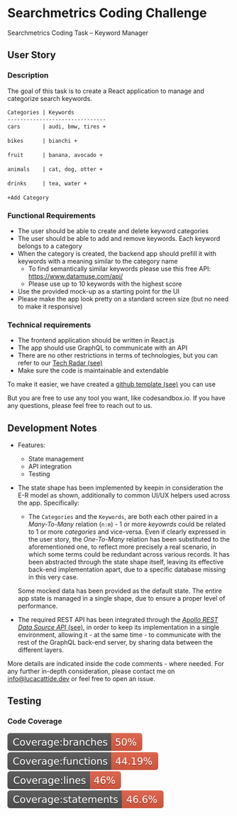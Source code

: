 # Searchmetrics Coding Challenge

Searchmetrics Coding Task – Keyword Manager

## User Story

### Description

The goal of this task is to create a React application to manage and categorize search keywords.

```
Categories | Keywords
-------------------------------
cars       | audi, bmw, tires +

bikes      | bianchi +

fruit      | banana, avocado +

animals    | cat, dog, otter +

drinks     | tea, water +

+Add Category
```

### Functional Requirements

- The user should be able to create and delete keyword categories
- The user should be able to add and remove keywords. Each keyword belongs to a category
- When the category is created, the backend app should prefill it with keywords with a meaning similar to the category name
  - To find semantically similar keywords please use this free API: https://www.datamuse.com/api/
  - Please use up to 10 keywords with the highest score
- Use the provided mock-up as a starting point for the UI
- Please make the app look pretty on a standard screen size (but no need to make it responsive)

### Technical requirements

- The frontend application should be written in React.js
- The app should use GraphQL to communicate with an API
- There are no other restrictions in terms of technologies, but you can refer to our [Tech Radar (see)](https://status.searchmetrics.com/tech_radar/)
- Make sure the code is maintainable and extendable

To make it easier, we have created a [github template (see)](https://github.com/searchmetrics/coding-task-frontend-template) you can use

But you are free to use any tool you want, like codesandbox.io. If you have any questions, please feel free to reach out to us.

## Development Notes

- Features:
  - State management
  - API integration
  - Testing
- The state shape has been implemented by keepin in consideration the E-R model as shown, additionally to common UI/UX helpers used across the app. Specifically:

  - The `Categories` and the `Keywords`, are both each other paired in a _Many-To-Many_ relation (`n:m`) - 1 or more _keyowrds_ could be related to 1 or more _categories_ and vice-versa. Even if clearly expressed in the user story, the _One-To-Many_ relation has been substituted to the aforementioned one, to reflect more precisely a real scenario, in which some terms could be redundant across various records. It has been abstracted through the state shape itself, leaving its effective back-end implementation apart, due to a specific database missing in this very case.

  Some mocked data has been provided as the default state. The entire app state is managed in a single shape, due to ensure a proper level of performance.

- The required REST API has been integrated through the [_Apollo REST Data Source API_ (see)](https://www.apollographql.com/docs/apollo-server/data/data-sources/), in order to keep its implementation in a single environment, allowing it - at the same time - to communicate with the rest of the GraphQL back-end server, by sharing data between the different layers.

More details are indicated inside the code comments - where needed. For any further in-depth consideration, please contact me on info@lucacattide.dev or feel free to open an issue.

## Testing

### Code Coverage

![Branches](./frontend/coverage/badge-branches.svg 'Coverage - Branches') ![Branches](./frontend/coverage/badge-functions.svg 'Coverage - Functions') ![Branches](./frontend/coverage/badge-lines.svg 'Coverage - Lines') ![Branches](./frontend/coverage/badge-statements.svg 'Coverage - Statements')
